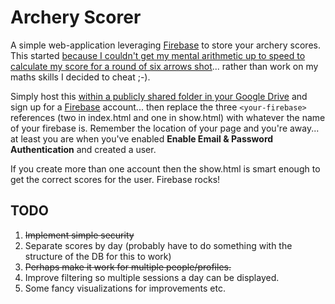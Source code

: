 Archery Scorer
==============

A simple web-application leveraging [Firebase](https://www.firebase.com/) to store your archery scores. This started [because I couldn't get my mental arithmetic up to speed to calculate my score for a round of six arrows shot](http://drmsite.blogspot.co.uk/2014/08/archery-scorer-mental-arithmetic-isnt.html)... rather than work on my maths skills I decided to cheat ;-).

Simply host this [within a publicly shared folder in your Google Drive](https://support.google.com/drive/answer/2881970?hl=en) and sign up for a [Firebase](https://www.firebase.com/) account... then replace the three `<your-firebase>` references (two in index.html and one in show.html) with whatever the name of your firebase is. Remember the location of your page and you're away... at least you are when you've enabled **Enable Email & Password Authentication** and created a user.

If you create more than one account then the show.html is smart enough to get the correct scores for the user. Firebase rocks!

TODO
----
1. ~~Implement simple security~~
2. Separate scores by day (probably have to do something with the structure of the DB for this to work)
3. ~~Perhaps make it work for multiple people/profiles.~~
4. Improve filtering so multiple sessions a day can be displayed.
5. Some fancy visualizations for improvements etc.
